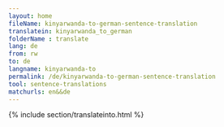 ```yaml
---
layout: home
fileName: kinyarwanda-to-german-sentence-translation
translatein: kinyarwanda_to_german
folderName : translate
lang: de
from: rw
to: de
langname: kinyarwanda-to
permalink: /de/kinyarwanda-to-german-sentence-translation
tool: sentence-translations
matchurls: en&&de
---
```

{% include section/translateinto.html %}
